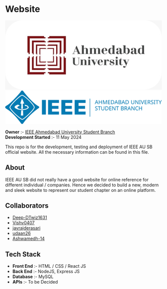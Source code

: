 # Website

[![Ahmedabd University Logo](/README%20Pictures/AHDUNI%20Logo.jpg "Ahmedabad University")](https://ahduni.edu.in/)
![IEEE Ahmedabad University Student Chapter Logo](/README%20Pictures/Logo.png "IEEE Ahmedabad University Student Chapter")

**Owner** :- [IEEE Ahmedabad University Student Branch](https://github.com/IEEE-Ahmedabad-University-SB-Official)  
**Development Started** :- 11 May 2024

This repo is for the development, testing and deployment of IEEE AU SB official website.
All the necessary information can be found in this file.

## About

IEEE AU SB did not really have a good website for online reference for different individual / companies. Hence we decided to build a new, modern and sleek website to represent our student chapter on an online platform.

## Collaborators

- [Deep-DTwiz1631](https://github.com/Deep-DTwiz1631)
- [Vishv0407](https://github.com/Vishv0407)
- [jayrajderasari](https://github.com/jayrajderasari)
- [udaan26](https://github.com/udaan26)
- [Ashwamedh-14](https://github.com/Ashwamedh-14)

## Tech Stack

- **Front End** :- HTML / CSS / React JS
- **Back End** :- NodeJS, Express JS
- **Database** :- MySQL
- **APIs** :- To be Decided
